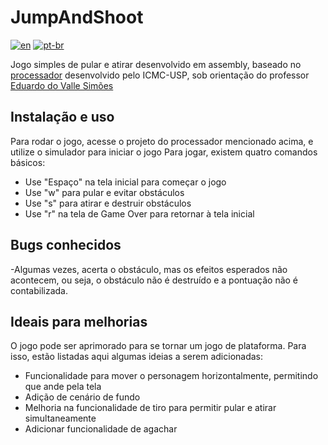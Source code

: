 # JumpAndShoot

[![en](https://img.shields.io/badge/lang-en-red.svg)](https://github.com/analuizatf/JumpAndShoot/blob/main/README.md)
[![pt-br](https://img.shields.io/badge/lang-pt--br-green.svg)](https://github.com/analuizatf/JumpAndShoot/blob/main/README.pt-br.md)

Jogo simples de pular e atirar desenvolvido em assembly, baseado no [processador](https://github.com/simoesusp/Processador-ICMC) desenvolvido pelo ICMC-USP, sob orientação do professor [Eduardo do Valle Simões](https://github.com/simoesusp)

## Instalação e uso
Para rodar o jogo, acesse o projeto do processador mencionado acima, e utilize o simulador para iniciar o jogo
Para jogar, existem quatro comandos básicos:
 - Use "Espaço" na tela inicial para começar o jogo
 - Use "w" para pular e evitar obstáculos
 - Use "s" para atirar e destruir obstáculos
 - Use "r" na tela de Game Over para retornar à tela inicial

## Bugs conhecidos
 -Algumas vezes, acerta o obstáculo, mas os efeitos esperados não acontecem, ou seja, o obstáculo não é destruído e a pontuação não é contabilizada.

## Ideais para melhorias
O jogo pode ser aprimorado para se tornar um jogo de plataforma. Para isso, estão listadas aqui algumas ideias a serem adicionadas:
 - Funcionalidade para mover o personagem horizontalmente, permitindo que ande pela tela
 - Adição de cenário de fundo
 - Melhoria na funcionalidade de tiro para permitir pular e atirar simultaneamente
 - Adicionar funcionalidade de agachar
